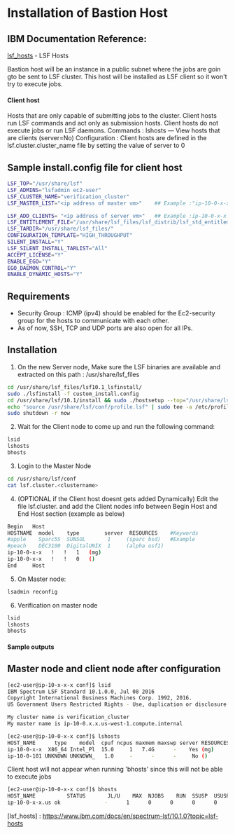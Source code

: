 # Installation of Bastion Host

## IBM Documentation Reference:
[lsf_hosts](https://www.ibm.com/docs/en/spectrum-lsf/10.1.0?topic=lsf-hosts) - LSF Hosts


Bastion host will be an instance in a public subnet where the jobs are goin gto be sent to LSF cluster. This host will be installed as LSF client so it won't try to execute jobs.

#### Client host 
Hosts that are only capable of submitting jobs to the cluster. Client hosts run LSF commands and act only as submission hosts. Client hosts do not execute jobs or run LSF daemons.
Commands : lshosts — View hosts that are clients (server=No)
Configuration : Client hosts are defined in the lsf.cluster.cluster_name file by setting the value of server to 0

## Sample install.config file for client host
```sh
LSF_TOP="/usr/share/lsf"
LSF_ADMINS="lsfadmin ec2-user"
LSF_CLUSTER_NAME="verification_cluster"
LSF_MASTER_LIST="<ip address of master vm>"    ## Example :"ip-10-0-x-x"  

LSF_ADD_CLIENTS= "<ip address of server vm>"   ## Example :ip-10-0-x-x
LSF_ENTITLEMENT_FILE="/usr/share/lsf_files/lsf_distrib/lsf_std_entitlement.dat"
LSF_TARDIR="/usr/share/lsf_files/"
CONFIGURATION_TEMPLATE="HIGH_THROUGHPUT"
SILENT_INSTALL="Y"
LSF_SILENT_INSTALL_TARLIST="All"
ACCEPT_LICENSE="Y"
ENABLE_EGO="Y"
EGO_DAEMON_CONTROL="Y"
ENABLE_DYNAMIC_HOSTS="Y"
```

## Requirements

- Security Group : ICMP (ipv4) should be enabled for the Ec2-security group for the hosts to communicate with each other.
- As of now, SSH, TCP and UDP ports are also open for all IPs.

## Installation

1. On the new Server node, Make sure the LSF binaries are available and extracted on this path : /usr/share/lsf_files
```sh
cd /usr/share/lsf_files/lsf10.1_lsfinstall/
sudo ./lsfinstall -f custom_install.config
cd /usr/share/lsf/10.1/install && sudo ./hostsetup --top="/usr/share/lsf" --boot="y"
echo "source /usr/share/lsf/conf/profile.lsf" | sudo tee -a /etc/profile > /dev/null
sudo shutdown -r now
```

2. Wait for the Client node to come up and run the following command:
```sh
lsid
lshosts
bhosts
```

3. Login to the Master Node 
```sh
cd /usr/share/lsf/conf
cat lsf.cluster.<clustername>
```
4. (OPTIONAL if the Client host doesnt gets added Dynamically) Edit the file lsf.cluster.<clustername> and add the Client nodes info between Begin Host and End Host section (example as below)
```sh
Begin   Host
HOSTNAME  model    type        server  RESOURCES    #Keywords
#apple    Sparc5S  SUNSOL       1     (sparc bsd)   #Example
#peach    DEC3100  DigitalUNIX  1     (alpha osf1)
ip-10-0-x-x   !   !   1   (mg)
ip-10-0-x-x   !   !   0   ()
End     Host
```
5. On Master node:
```sh
lsadmin reconfig
```

6. Verification on master node
```sh
lsid
lshosts
bhosts
```

#### Sample outputs
## Master node and client node after configuration
```sh
[ec2-user@ip-10-x-x-x conf]$ lsid
IBM Spectrum LSF Standard 10.1.0.0, Jul 08 2016
Copyright International Business Machines Corp. 1992, 2016.
US Government Users Restricted Rights - Use, duplication or disclosure restricted by GSA ADP Schedule Contract with IBM Corp.

My cluster name is verification_cluster
My master name is ip-10-0.x.x.us-west-1.compute.internal
```

```sh
[ec2-user@ip-10-0-x-x conf]$ lshosts
HOST_NAME      type    model  cpuf ncpus maxmem maxswp server RESOURCES
ip-10-0-x-x  X86_64 Intel_Pl  15.0     1   7.4G      -    Yes (mg)
ip-10-0-101 UNKNOWN UNKNOWN_   1.0     -      -      -     No ()
```
Client host will not appear when running 'bhosts' since this will not be able to execute jobs

```sh
[ec2-user@ip-10-0-x-x conf]$ bhosts
HOST_NAME          STATUS       JL/U    MAX  NJOBS    RUN  SSUSP  USUSP    RSV
ip-10-0-x-x.us ok              -      1      0      0      0      0      0
```


[//]: # (These are reference links used in the body of this note and get stripped out when the markdown processor does its job. There is no need to format nicely because it shouldn't be seen. Thanks SO - http://stackoverflow.com/questions/4823468/store-comments-in-markdown-syntax)
   [lsf_hosts] : <https://www.ibm.com/docs/en/spectrum-lsf/10.1.0?topic=lsf-hosts>

